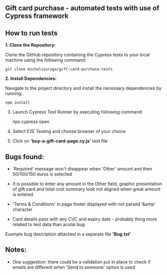 ## **Gift card purchase - automated tests with use of Cypress framework**

## How to run tests
**1. Clone the Repository:**

Clone the GitHub repository containing the Cypress tests to your local machine using the following command: 

    git clone michalszuryga/gift-card-purchase-tests

**2. Install Dependencies:**

Navigate to the project directory and install the necessary dependencies by running:

    npm install

3. Launch Cypress Test Runner by executing following command: 

    npx cypress open

4. Select E2E Testing and choose browser of your choice

5. Click on **'buy-a-gift-card-page.cy.js'** test file

  

## Bugs found:

- 'Required' message won't disappear when 'Other' amount and then 50/100/150 euros is selected

- It is possible to enter any amount in the Other field, graphic presentation of gift card and total cost summary look not aligned when great amount is entered

- 'Terms &amp; Conditions' in page footer displayed with not parsed '&amp' character

- Card details pass with any CVC and expiry date - probably thing more related to test data than acutal bug

Example bug description attached in a separate file **'Bug.txt'**

  
  

## Notes:

- One suggestion: there could be a validation put in place to check if emails are different when 'Send to someone' option is used
